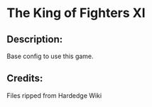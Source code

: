 # The King of Fighters XI

## Description: 

Base config to use this game.

## Credits: 

Files ripped from Hardedge Wiki

